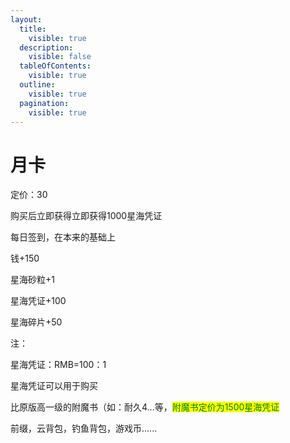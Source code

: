 ```yaml
---
layout:
  title:
    visible: true
  description:
    visible: false
  tableOfContents:
    visible: true
  outline:
    visible: true
  pagination:
    visible: true
---
```


# 月卡

定价：30

购买后立即获得立即获得1000星海凭证

每日签到，在本来的基础上

钱+150

星海砂粒+1

星海凭证+100

星海碎片+50



注：

星海凭证：RMB=100：1

星海凭证可以用于购买

比原版高一级的附魔书（如：耐久4...等，<mark style="color:green;">附魔书定价为1500星海凭证</mark>

前缀，云背包，钓鱼背包，游戏币......

